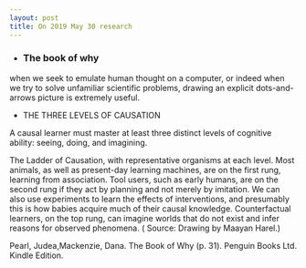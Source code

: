 ```yaml
---
layout: post
title: On 2019 May 30 research
---
```



* ### The book of why

when we seek to emulate human thought on a computer, or indeed when we try to solve unfamiliar scientific problems, drawing an explicit dots-and-arrows picture is extremely useful. 


- THE THREE LEVELS OF CAUSATION 

A causal learner must master at least three distinct levels of cognitive ability: seeing, doing, and imagining. 


The Ladder of Causation, with representative organisms at each level. Most animals, as well as present-day learning machines, are on the first rung, learning from association. Tool users, such as early humans, are on the second rung if they act by planning and not merely by imitation. We can also use experiments to learn the effects of interventions, and presumably this is how babies acquire much of their causal knowledge. Counterfactual learners, on the top rung, can imagine worlds that do not exist and infer reasons for observed phenomena. ( Source: Drawing by Maayan Harel.) 

Pearl, Judea,Mackenzie, Dana. The Book of Why (p. 31). Penguin Books Ltd. Kindle Edition. 


